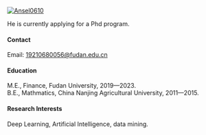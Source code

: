 

[![Ansel0610](https://img.shields.io/badge/senli1073-github-blue?logo=github)](https://github.com/senli1073)

He is currently applying for a Phd program.

#### Contact

Email: 19210680056@fudan.edu.cn

#### Education
M.E., Finance, Fudan University, 2019—2023.\
B.E., Mathmatics, China Nanjing Agricultural University, 2011—2015.

#### Research Interests
Deep Learning, Artificial Intelligence, data mining.


